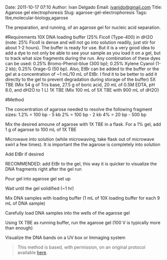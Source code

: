 Date: 2011-10-17 07:10
Author: Ivan Delgado
Email: ivanjdo@gmail.com
Title: Agarose gel electrophoresis
Slug: agarose-gel-electrophoresis
Tags: tbe,molecular-biology,agarose

The preparation, and running, of an agarose gel for nucleic acid separation.





#Requirements
10X DNA loading buffer (25% Ficoll (Type-400) in dH2O (note: 25% Ficoll is dense and will not go into solution readily, just stir for about 1-2 hours). The buffer is ready for use. But it is a very good idea to add a dye to not only be able to see your sample as you load it on a gel, but to track what size fragments during the run. Any combination of these dyes can be used: 0.25% Bromo-Phenol-blue (300 bp); 0.25% Xylene Cyanol (1-2 kb); 0.25% Orage-G (50 bp). Also, EtBr can be added to the buffer or the gel at a concentration of ~1 mL/10 mL of EtBr. I find it to be better to add it directly to the gel to prevent degradation during storage of the buffer)
5X TBE (Mix 54 g of Tris base, 27.5 g of boric acid, 20 mL of 0.5M EDTA, pH 8.0, and dH2O to 1 L)
1X TBE (Mix 100 mL of 5X TBE with 900 mL of dH2O)

#Method

The concentration of agarose needed to resolve the following fragment sizes:
1.2% = 100 bp - 5 kb
2% = 100 bp - 2 kb
4% = 20 bp - 500 bp



Mix the desired amoune of agarose with 1X TBE in a flask. For a 1% gel, add 1 g of agarose to 100 mL of 1X TBE




Microwave into solution (while microwaving, take flask out of microwave swirl a few times). It is important the the agarose is completely into solution



Add EtBr if desired

RECOMMENDED: add EtBr to the gel, this way it is quicker to visualize the DNA fragments right after the gel run



Pour gel into agarose gel set up



Wait until the gel solidified (~1 hr)



Mix DNA samples with loading buffer (1 mL of 10X loading buffer for each 9 mL of DNA sample)



Carefully load DNA samples into the wells of the agarose gel



Using 1X TBE as running buffer, run the agarose gel (100 V is typically more than enough)



Visualize the DNA bands on a UV box or Immaging system







>This method is based, with permission, on an original protocol available [here](http://ivaan.com/protocols/185.html).

